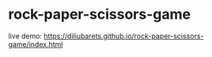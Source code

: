 # rock-paper-scissors-game

live demo: https://diliubarets.github.io/rock-paper-scissors-game/index.html